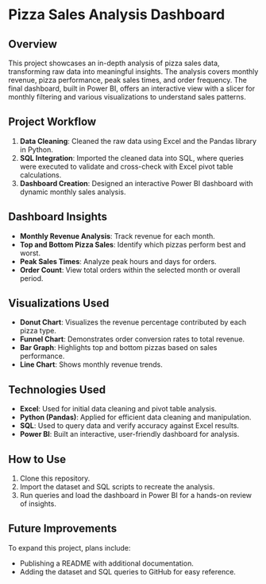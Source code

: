 
# Pizza Sales Analysis Dashboard

## Overview

This project showcases an in-depth analysis of pizza sales data, transforming raw data into meaningful insights. The analysis covers monthly revenue, pizza performance, peak sales times, and order frequency. The final dashboard, built in Power BI, offers an interactive view with a slicer for monthly filtering and various visualizations to understand sales patterns.

## Project Workflow

1. **Data Cleaning**: Cleaned the raw data using Excel and the Pandas library in Python.
2. **SQL Integration**: Imported the cleaned data into SQL, where queries were executed to validate and cross-check with Excel pivot table calculations.
3. **Dashboard Creation**: Designed an interactive Power BI dashboard with dynamic monthly sales analysis.

## Dashboard Insights

- **Monthly Revenue Analysis**: Track revenue for each month.
- **Top and Bottom Pizza Sales**: Identify which pizzas perform best and worst.
- **Peak Sales Times**: Analyze peak hours and days for orders.
- **Order Count**: View total orders within the selected month or overall period.

## Visualizations Used

- **Donut Chart**: Visualizes the revenue percentage contributed by each pizza type.
- **Funnel Chart**: Demonstrates order conversion rates to total revenue.
- **Bar Graph**: Highlights top and bottom pizzas based on sales performance.
- **Line Chart**: Shows monthly revenue trends.

## Technologies Used

- **Excel**: Used for initial data cleaning and pivot table analysis.
- **Python (Pandas)**: Applied for efficient data cleaning and manipulation.
- **SQL**: Used to query data and verify accuracy against Excel results.
- **Power BI**: Built an interactive, user-friendly dashboard for analysis.

## How to Use

1. Clone this repository.
2. Import the dataset and SQL scripts to recreate the analysis.
3. Run queries and load the dashboard in Power BI for a hands-on review of insights.

## Future Improvements

To expand this project, plans include:
- Publishing a README with additional documentation.
- Adding the dataset and SQL queries to GitHub for easy reference.
